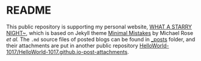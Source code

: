 # README

This public repository is supporting my personal website, [WHAT A STARRY NIGHT~](https://helloworld-1017.github.io/), which is based on Jekyll theme [Minimal Mistakes](https://github.com/mmistakes/minimal-mistakes) by Michael Rose *et al.* The `.md` source files of posted blogs can be found in [_posts](https://github.com/HelloWorld-1017/HelloWorld-1017.github.io/tree/main/_posts) folder, and their attachments are put in another public repository [HelloWorld-1017/HelloWorld-1017.github.io-post-attachments](https://github.com/HelloWorld-1017/HelloWorld-1017.github.io-post-attachments).
